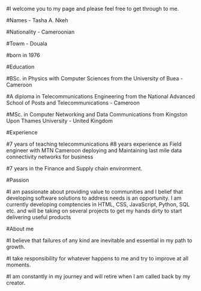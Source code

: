 #I welcome you to my page and please feel free to get through to me.

#Names - Tasha A. Nkeh

#Nationality - Cameroonian

#Towm - Douala

#born in 1976

#Education

#BSc. in Physics with Computer Sciences from the University of Buea - Cameroon

#A diploma in Telecommunications Engineering from the National Advanced School of Posts and Telecommunications - Cameroon

#MSc. in Computer Networking and Data Communications from Kingston Upon Thames University - United Kingdom

#Experience

#7 years of teaching telecommunications
 #8 years experience as Field engineer with MTN Cameroon deploying and Maintaining last mile data connectivity networks for business

#7 years in the Finance and Supply chain environment.

#Passion

#I am passionate about providing value to communities and I belief that developing software solutions to address needs is an opportunity. I am currently developing comptencies in HTML, CSS, JavaScript, Python, SQL etc. and will be taking on several projects to get my hands dirty to start delivering useful products

#About me
 
#I believe that failures of any kind are  inevitable and essential in my path to growth.

#I take responsibility for whatever happens to me and try to improve at all moments.

#I am constantly in my journey and will retire when I am called back by my creator.
